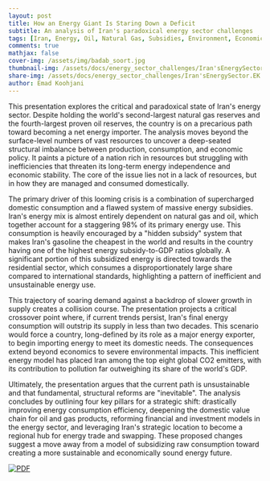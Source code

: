 ```yaml
---
layout: post
title: How an Energy Giant Is Staring Down a Deficit
subtitle: An analysis of Iran's paradoxical energy sector challenges
tags: [Iran, Energy, Oil, Natural Gas, Subsidies, Environment, Economic Policy]
comments: true
mathjax: false
cover-img: /assets/img/badab_soort.jpg
thumbnail-img: /assets/docs/energy_sector_challenges/Iran'sEnergySector.EK.v2.jpg
share-img: /assets/docs/energy_sector_challenges/Iran'sEnergySector.EK.v2.jpg
author: Emad Koohjani
---
```


<!-- ![Iran Energy Sector Cover](/assets/docs/energy_sector_challenges/Iran'sEnergySector.EK.v2.jpg){: .mx-auto.d-block :} -->

This presentation explores the critical and paradoxical state of Iran's energy sector. Despite holding the world's second-largest natural gas reserves and the fourth-largest proven oil reserves, the country is on a precarious path toward becoming a net energy importer. The analysis moves beyond the surface-level numbers of vast resources to uncover a deep-seated structural imbalance between production, consumption, and economic policy. It paints a picture of a nation rich in resources but struggling with inefficiencies that threaten its long-term energy independence and economic stability. The core of the issue lies not in a lack of resources, but in how they are managed and consumed domestically.


The primary driver of this looming crisis is a combination of supercharged domestic consumption and a flawed system of massive energy subsidies. Iran's energy mix is almost entirely dependent on natural gas and oil, which together account for a staggering 98% of its primary energy use. This consumption is heavily encouraged by a "hidden subsidy" system that makes Iran's gasoline the cheapest in the world and results in the country having one of the highest energy subsidy-to-GDP ratios globally. A significant portion of this subsidized energy is directed towards the residential sector, which consumes a disproportionately large share compared to international standards, highlighting a pattern of inefficient and unsustainable energy use.


This trajectory of soaring demand against a backdrop of slower growth in supply creates a collision course. The presentation projects a critical crossover point where, if current trends persist, Iran's final energy consumption will outstrip its supply in less than two decades. This scenario would force a country, long-defined by its role as a major energy exporter, to begin importing energy to meet its domestic needs. The consequences extend beyond economics to severe environmental impacts. This inefficient energy model has placed Iran among the top eight global CO2 emitters, with its contribution to pollution far outweighing its share of the world's GDP.


Ultimately, the presentation argues that the current path is unsustainable and that fundamental, structural reforms are "inevitable". The analysis concludes by outlining four key pillars for a strategic shift: drastically improving energy consumption efficiency, deepening the domestic value chain for oil and gas products, reforming financial and investment models in the energy sector, and leveraging Iran's strategic location to become a regional hub for energy trade and swapping. These proposed changes suggest a move away from a model of subsidizing raw consumption toward creating a more sustainable and economically sound energy future.

[![PDF](https://img.shields.io/badge/PDF-Iran--Energy--Sector-red.svg)](/assets/docs/energy_sector_challenges/Iran'sEnergySector.EmadKoohjani.pdf)